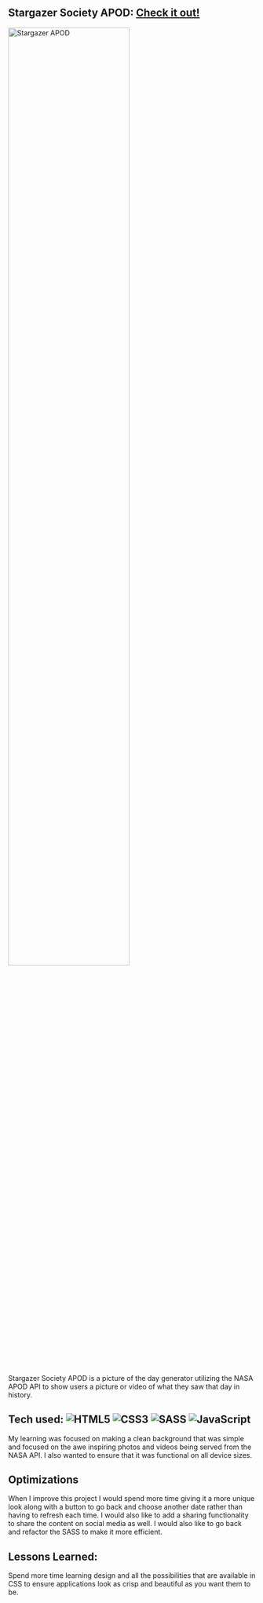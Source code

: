 ## Stargazer Society APOD: <a href="https://stargazer-apod.netlify.app" target="_blank">Check it out!</a>
<img src="https://github.com/JCardona0110/JCardona0110/blob/main/stargazer%20gif.gif" width="70%" alt="Stargazer APOD"/>
</a>

Stargazer Society APOD is a picture of the day generator utilizing the NASA APOD API  to show users a picture or video of what they saw that day in history.



## Tech used: ![HTML5](https://img.shields.io/badge/html5-%23E34F26.svg?style=for-the-badge&logo=html5&logoColor=white) ![CSS3](https://img.shields.io/badge/css3-%231572B6.svg?style=for-the-badge&logo=css3&logoColor=white)	![SASS](https://img.shields.io/badge/SASS-hotpink.svg?style=for-the-badge&logo=SASS&logoColor=white) ![JavaScript](https://img.shields.io/badge/javascript-%23323330.svg?style=for-the-badge&logo=javascript&logoColor=%23F7DF1E)

My learning was focused on making a clean background that was simple and focused on the awe inspiring photos and videos being served from the NASA API. I also wanted to ensure that it was functional on all device sizes.

## Optimizations

When I improve this project I would spend more time giving it a more unique look along with a button to go back and choose another date rather than having to refresh each time.
I would also like to add a sharing functionality to share the content on social media as well. I would also like to go back and refactor the SASS to make it more efficient.

## Lessons Learned:

Spend more time learning design and all the possibilities that are available in CSS to ensure applications look as crisp and beautiful as you want them to be. 
